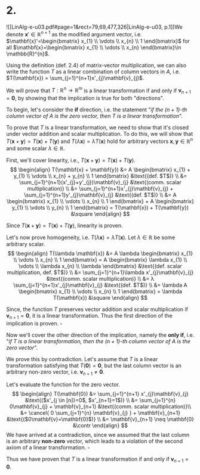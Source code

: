

# 2.
![[LinAlg-e-u03.pdf#page=1&rect=79,69,477,326|LinAlg-e-u03, p.1]]We denote $\mathbf{x}' \in \mathbb{R}^{n+1}$ as the modified argument vector, i.e. $\mathbf{x}'=\begin{bmatrix} x_{1} \\ \vdots \\ x_{n} \\ 1 \end{bmatrix}$ for all $\mathbf{x}=\begin{bmatrix} x_{1} \\ \vdots \\ x_{n} \end{bmatrix}\in \mathbb{R}^{n}$.

Using the definition (def. 2.4) of matrix-vector multiplication, we can also write the function $T$ as a linear combination of column vectors in $A$, i.e. $T(\mathbf{x}) = \sum_{j=1}^{n+1}x'_{j}\mathbf{v}_{j}$.

<div class="page-break" style="page-break-before: always;"></div>

We will prove that $T: \mathbb{R}^{n} \to \mathbb{R}^{m}$ is a linear transformation if and only if $\mathbf{v}_{n+1}=\mathbf{0}$, by showing that the implication is true for both "directions".

To begin, let's consider the **if** direction, i.e. the statement "*if the $(n+1)$-th column vector of $A$ is the zero vector, then $T$ is a linear transformation*".

To prove that $T$ is a linear transformation, we need to show that it's closed under vector addition and scalar multiplication. To do this, we will show that $T(\mathbf{x} + \mathbf{y})= T(\mathbf{x})+ T(\mathbf{y})$ and $T(\lambda\mathbf{x}) =\lambda T(\mathbf{x})$ hold for arbitrary vectors $\mathbf{x}, \mathbf{y} \in \mathbb{R}^{n}$ and some scalar $\lambda \in \mathbb{R}$.

First, we'll cover linearity, i.e., $T(\mathbf{x} + \mathbf{y})= T(\mathbf{x})+ T(\mathbf{y})$.
$$
\begin{align}
T(\mathbf{x} + \mathbf{y}) &= A \begin{bmatrix}
x_{1} + y_{1} \\
\vdots \\
x_{n} + y_{n} \\
1
\end{bmatrix}  &\text{(def. $T$)} \\
&= \sum_{j=1}^{n+1}(x'_{j}+y'_{j})\mathbf{v}_{j} &\text{(comm. scalar multiplication)} \\
&= \sum_{j=1}^{n+1}x'_{j}\mathbf{v}_{j} + \sum_{j=1}^{n+1}y'_{j}\mathbf{v}_{j} &\text{(def. $T$)} \\
&= A \begin{bmatrix}
x_{1} \\
\vdots \\
x_{n} \\
1
\end{bmatrix} + A \begin{bmatrix}
y_{1} \\
\vdots \\
y_{n} \\
1
\end{bmatrix} = T(\mathbf{x}) + T(\mathbf{y}) &\square
\end{align}
$$

Since $T(\mathbf{x}+\mathbf{y})=T(\mathbf{x})+T(\mathbf{y})$, linearity is proven.


Let's now prove homogeneity, i.e. $T(\lambda\mathbf{x}) =\lambda T(\mathbf{x})$. Let $\lambda \in \mathbb{R}$ be some arbitrary scalar.
$$
\begin{align}
T(\lambda \mathbf{x}) &= A \lambda \begin{bmatrix}
x_{1} \\
\vdots \\
x_{n} \\
1
\end{bmatrix} = A \begin{bmatrix}
\lambda x_{1} \\
\vdots \\
\lambda x_{n} \\
\lambda
\end{bmatrix} &\text{(def. scalar multiplication, def. $T$)} \\
&= \sum_{j=1}^{n+1}\lambda x'_{j}\mathbf{v}_{j} &\text{(comm. scalar multiplication)} \\
&= λ \sum_{j=1}^{n+1}x'_{j}\mathbf{v}_{j} &\text{(def. $T$)} \\
&= \lambda A \begin{bmatrix}
x_{1} \\
\vdots \\
x_{n} \\
1
\end{bmatrix} = \lambda T(\mathbf{x}) &\square
\end{align}
$$

Since, the function $T$ preserves vector addition and scalar multiplication if $\mathbf{v}_{n+1}=\mathbf{0}$, it is a linear transformation. Thus the first direction of the implication is proven.
$\square$

<div class="page-break" style="page-break-before: always;"></div>

Now we'll cover the other direction of the implication, namely the **only if**, i.e. "*if $T$ is a linear transformation, then the $(n+1)$-th column vector of $A$ is the zero vector*".

We prove this by contradiction. Let's assume that $T$ is a linear transformation satisfying that $T(\mathbf{0})=\mathbf{0}$, but the last column vector is an arbitrary non-zero vector, i.e. $\mathbf{v}_{n+1} \neq \mathbf{0}$.

Let's evaluate the function for the zero vector.
$$
\begin{align}
T(\mathbf{0}) &= \sum_{j=1}^{n+1} x'_{j}\mathbf{v}_{j} &\text{($x'_{j \in [n]}=0$, $x'_{n+1}=1$)} \\
&= \sum_{j=1}^{n} 0\mathbf{v}_{j}  + \mathbf{v}_{n+1} &\text{(comm. scalar multiplication)}\\
&= \cancel{ 0 \sum_{j=1}^{n} \mathbf{v}_{j} } + \mathbf{v}_{n+1} &\text{($0\mathbf{v}=\mathbf{0}$)} \\
&= \mathbf{v}_{n+1} \neq \mathbf{0} &\contr
\end{align}
$$
We have arrived at a contradiction, since we assumed that the last column is an arbitrary **non-zero** vector, which leads to a violation of the second axiom of a linear transformation.
$\square$


Thus we have proven that $T$ is a linear transformation if and only if $\mathbf{v}_{n+1}=\mathbf{0}$.
